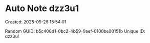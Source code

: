 ﻿# Auto Note dzz3u1
Created: 2025-09-26 15:54:01

Random GUID: b5c408d1-0bc2-4b59-9aef-0100be00151b
Unique ID: dzz3u1
